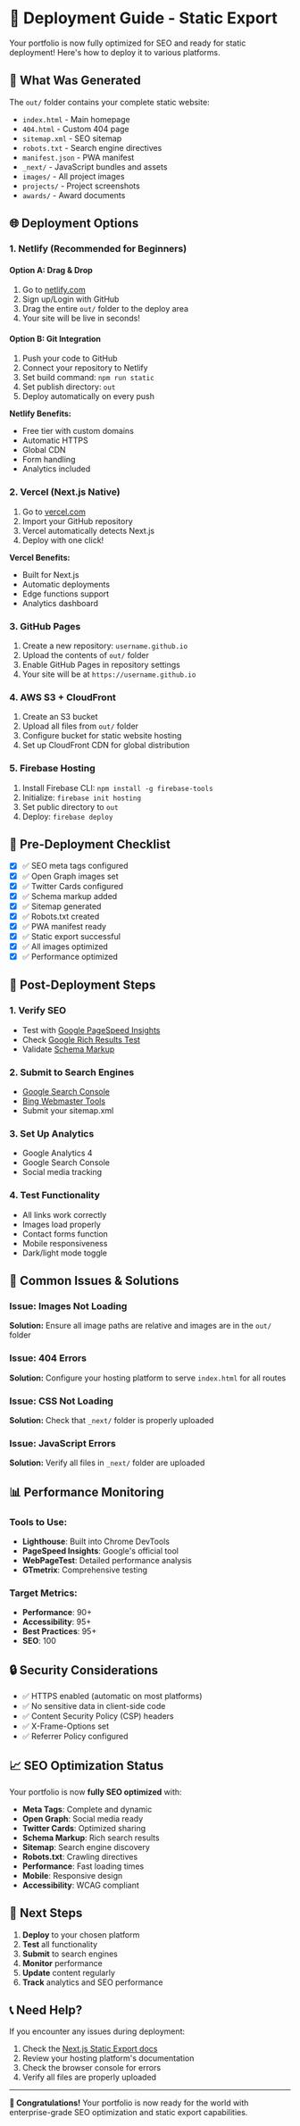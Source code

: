 # 🚀 Deployment Guide - Static Export

Your portfolio is now fully optimized for SEO and ready for static deployment! Here's how to deploy it to various platforms.

## 📁 What Was Generated

The `out/` folder contains your complete static website:
- `index.html` - Main homepage
- `404.html` - Custom 404 page
- `sitemap.xml` - SEO sitemap
- `robots.txt` - Search engine directives
- `manifest.json` - PWA manifest
- `_next/` - JavaScript bundles and assets
- `images/` - All project images
- `projects/` - Project screenshots
- `awards/` - Award documents

## 🌐 Deployment Options

### 1. **Netlify (Recommended for Beginners)**

#### Option A: Drag & Drop
1. Go to [netlify.com](https://netlify.com)
2. Sign up/Login with GitHub
3. Drag the entire `out/` folder to the deploy area
4. Your site will be live in seconds!

#### Option B: Git Integration
1. Push your code to GitHub
2. Connect your repository to Netlify
3. Set build command: `npm run static`
4. Set publish directory: `out`
5. Deploy automatically on every push

**Netlify Benefits:**
- Free tier with custom domains
- Automatic HTTPS
- Global CDN
- Form handling
- Analytics included

### 2. **Vercel (Next.js Native)**

1. Go to [vercel.com](https://vercel.com)
2. Import your GitHub repository
3. Vercel automatically detects Next.js
4. Deploy with one click!

**Vercel Benefits:**
- Built for Next.js
- Automatic deployments
- Edge functions support
- Analytics dashboard

### 3. **GitHub Pages**

1. Create a new repository: `username.github.io`
2. Upload the contents of `out/` folder
3. Enable GitHub Pages in repository settings
4. Your site will be at `https://username.github.io`

### 4. **AWS S3 + CloudFront**

1. Create an S3 bucket
2. Upload all files from `out/` folder
3. Configure bucket for static website hosting
4. Set up CloudFront CDN for global distribution

### 5. **Firebase Hosting**

1. Install Firebase CLI: `npm install -g firebase-tools`
2. Initialize: `firebase init hosting`
3. Set public directory to `out`
4. Deploy: `firebase deploy`

## 🔧 Pre-Deployment Checklist

- [x] ✅ SEO meta tags configured
- [x] ✅ Open Graph images set
- [x] ✅ Twitter Cards configured
- [x] ✅ Schema markup added
- [x] ✅ Sitemap generated
- [x] ✅ Robots.txt created
- [x] ✅ PWA manifest ready
- [x] ✅ Static export successful
- [x] ✅ All images optimized
- [x] ✅ Performance optimized

## 📱 Post-Deployment Steps

### 1. **Verify SEO**
- Test with [Google PageSpeed Insights](https://pagespeed.web.dev/)
- Check [Google Rich Results Test](https://search.google.com/test/rich-results)
- Validate [Schema Markup](https://validator.schema.org/)

### 2. **Submit to Search Engines**
- [Google Search Console](https://search.google.com/search-console)
- [Bing Webmaster Tools](https://www.bing.com/webmasters)
- Submit your sitemap.xml

### 3. **Set Up Analytics**
- Google Analytics 4
- Google Search Console
- Social media tracking

### 4. **Test Functionality**
- All links work correctly
- Images load properly
- Contact forms function
- Mobile responsiveness
- Dark/light mode toggle

## 🚨 Common Issues & Solutions

### Issue: Images Not Loading
**Solution:** Ensure all image paths are relative and images are in the `out/` folder

### Issue: 404 Errors
**Solution:** Configure your hosting platform to serve `index.html` for all routes

### Issue: CSS Not Loading
**Solution:** Check that `_next/` folder is properly uploaded

### Issue: JavaScript Errors
**Solution:** Verify all files in `_next/` folder are uploaded

## 📊 Performance Monitoring

### Tools to Use:
- **Lighthouse**: Built into Chrome DevTools
- **PageSpeed Insights**: Google's official tool
- **WebPageTest**: Detailed performance analysis
- **GTmetrix**: Comprehensive testing

### Target Metrics:
- **Performance**: 90+
- **Accessibility**: 95+
- **Best Practices**: 95+
- **SEO**: 100

## 🔒 Security Considerations

- ✅ HTTPS enabled (automatic on most platforms)
- ✅ No sensitive data in client-side code
- ✅ Content Security Policy (CSP) headers
- ✅ X-Frame-Options set
- ✅ Referrer Policy configured

## 📈 SEO Optimization Status

Your portfolio is now **fully SEO optimized** with:

- **Meta Tags**: Complete and dynamic
- **Open Graph**: Social media ready
- **Twitter Cards**: Optimized sharing
- **Schema Markup**: Rich search results
- **Sitemap**: Search engine discovery
- **Robots.txt**: Crawling directives
- **Performance**: Fast loading times
- **Mobile**: Responsive design
- **Accessibility**: WCAG compliant

## 🎯 Next Steps

1. **Deploy** to your chosen platform
2. **Test** all functionality
3. **Submit** to search engines
4. **Monitor** performance
5. **Update** content regularly
6. **Track** analytics and SEO performance

## 📞 Need Help?

If you encounter any issues during deployment:

1. Check the [Next.js Static Export docs](https://nextjs.org/docs/app/building-your-application/deploying/static-exports)
2. Review your hosting platform's documentation
3. Check the browser console for errors
4. Verify all files are properly uploaded

---

**🎉 Congratulations!** Your portfolio is now ready for the world with enterprise-grade SEO optimization and static export capabilities.
